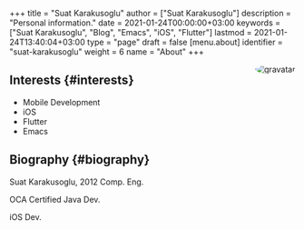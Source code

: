 +++
title = "Suat Karakusoglu"
author = ["Suat Karakusoglu"]
description = "Personal information."
date = 2021-01-24T00:00:00+03:00
keywords = ["Suat Karakusoglu", "Blog", "Emacs", "iOS", "Flutter"]
lastmod = 2021-01-24T13:40:04+03:00
type = "page"
draft = false
[menu.about]
  identifier = "suat-karakusoglu"
  weight = 6
  name = "About"
+++

<img style="border-radius: 50%; float: right;"
     src="https://media-exp1.licdn.com/dms/image/C4D03AQEudt0lKSOkLQ/profile-displayphoto-shrink_200_200/0/1517481949470?e=1616630400&v=beta&t=E_MfaPe5QBtfeOtQgvg09rDk8rork6hvYue-h-MQlS0"
     alt="gravatar"
     title="Suat Karakusoglu"/>


## Interests {#interests}

-   Mobile Development
-   iOS
-   Flutter
-   Emacs


## Biography {#biography}

Suat Karakusoglu, 2012 Comp. Eng.

OCA Certified Java Dev.

iOS Dev.

